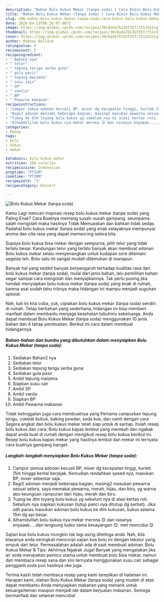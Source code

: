 ```yaml
---
description: "Bahan Bolu Kukus Mekar (tanpa soda) | Cara Bikin Bolu Kukus Mekar (tanpa soda) Yang Lezat"
title: "Bahan Bolu Kukus Mekar (tanpa soda) | Cara Bikin Bolu Kukus Mekar (tanpa soda) Yang Lezat"
slug: 200-bahan-bolu-kukus-mekar-tanpa-soda-cara-bikin-bolu-kukus-mekar-tanpa-soda-yang-lezat
date: 2020-04-23T06:26:07.067Z
image: https://img-global.cpcdn.com/recipes/30c8ada7b13bf35f/751x532cq70/bolu-kukus-mekar-tanpa-soda-foto-resep-utama.jpg
thumbnail: https://img-global.cpcdn.com/recipes/30c8ada7b13bf35f/751x532cq70/bolu-kukus-mekar-tanpa-soda-foto-resep-utama.jpg
cover: https://img-global.cpcdn.com/recipes/30c8ada7b13bf35f/751x532cq70/bolu-kukus-mekar-tanpa-soda-foto-resep-utama.jpg
author: Rodney Ballard
ratingvalue: 4
reviewcount: 5
recipeingredient:
- " Bahan2 nya"
- " telor"
- " tepung terigu serba guna"
- " gula pasir"
- " tepung maizena"
- " susu cair"
- " SP"
- " vanila"
- " BP"
- " Pewarna makanan"
recipeinstructions:
- "Campur semua adonan kecuali BP, mixer dg kecepatan tinggi, kurleb 15m hingga kental berjejak. Kemudian rendahkan speed nya, masukan BP, mixer sebentar saja."
- "Bagi2 adonan menjadi beberapa bagian, masing2 masukan pewarna sesuai selera, saya memakai pewarna, merah, hijau, dan biru, yg warna abu keunguan campuran dari hijau, merah dan biru."
- "Tuang ke dlm loyang bolu kukus yg sebelum nya di alasi kertas roti. Sebelum nya siapkan kukusan (tutup panci nya ditutup dg serbet). Jika sdh panas masukan adonan bolu kukus ke dlm kukusan, kukus selama 15m dg api besar."
- "Alhamdulilah bolu kukus nya mekar merona 😊 dan rasanya enyaaak.....dan langsung ludes sama kesayangan 😊. met mencoba 😊"
categories:
- Resep
tags:
- bolu
- kukus
- mekar

katakunci: bolu kukus mekar 
nutrition: 184 calories
recipecuisine: Indonesian
preptime: "PT32M"
cooktime: "PT38M"
recipeyield: "1"
recipecategory: Dessert

---
```



![Bolu Kukus Mekar (tanpa soda)](https://img-global.cpcdn.com/recipes/30c8ada7b13bf35f/751x532cq70/bolu-kukus-mekar-tanpa-soda-foto-resep-utama.jpg)

Kamu Lagi mencari inspirasi resep bolu kukus mekar (tanpa soda) yang Paling Enak? Cara Buatnya memang susah-susah gampang. seumpama salah mengolah maka hasilnya Tidak Memuaskan dan bahkan tidak sedap. Padahal bolu kukus mekar (tanpa soda) yang enak selayaknya mempunyai aroma dan cita rasa yang dapat memancing selera kita.

Supaya bolu kukus bisa mekar dengan sempurna, pilih telur yang tidak terlalu besar. Kandungan telur yang terlalu banyak akan membuat adonan Bolu kukus mekar selalu menyenangkan untuk kudapan sore ditemani segelas teh. Bolu satu ini sangat mudah ditemukan di manapun.

Banyak hal yang sedikit banyak berpengaruh terhadap kualitas rasa dari bolu kukus mekar (tanpa soda), mulai dari jenis bahan, lalu pemilihan bahan segar sampai cara mengolah dan menyajikannya. Tak perlu pusing jika hendak menyiapkan bolu kukus mekar (tanpa soda) yang enak di rumah, karena asal sudah tahu triknya maka hidangan ini mampu menjadi suguhan spesial.


Nah, kali ini kita coba, yuk, ciptakan bolu kukus mekar (tanpa soda) sendiri di rumah. Tetap berbahan yang sederhana, hidangan ini bisa memberi manfaat dalam membantu menjaga kesehatan tubuhmu sekeluarga. Anda dapat membuat Bolu Kukus Mekar (tanpa soda) menggunakan 10 jenis bahan dan 4 tahap pembuatan. Berikut ini cara dalam membuat hidangannya.

<!--inarticleads1-->

##### Bahan-bahan dan bumbu yang dibutuhkan dalam menyiapkan Bolu Kukus Mekar (tanpa soda):

1. Sediakan  Bahan2 nya
1. Sediakan  telor
1. Sediakan  tepung terigu serba guna
1. Sediakan  gula pasir
1. Ambil  tepung maizena
1. Siapkan  susu cair
1. Ambil  SP
1. Ambil  vanila
1. Siapkan  BP
1. Ambil  Pewarna makanan


Tidak ketinggalan juga cara membuatnya yang Pertama campurkan tepung terigu, cokelat bubuk, baking powder, soda kue, dan vanili dengan cara Segera angkat dan bolu kukus mekar telah siap untuk di santap. Itulah resep bolu kukus dan cara. Bolu kukus kapas lembut yang merekah dan ngakak dapat anda buat di rumah dengan mengikuti resep bolu kukus berikut ini. Resep bolu kukus kapas mekar yang hasilnya lembut dan mekar ini ternyata cara buatnya gampang banget. 

<!--inarticleads2-->

##### Langkah-langkah menyiapkan Bolu Kukus Mekar (tanpa soda):

1. Campur semua adonan kecuali BP, mixer dg kecepatan tinggi, kurleb 15m hingga kental berjejak. Kemudian rendahkan speed nya, masukan BP, mixer sebentar saja.
1. Bagi2 adonan menjadi beberapa bagian, masing2 masukan pewarna sesuai selera, saya memakai pewarna, merah, hijau, dan biru, yg warna abu keunguan campuran dari hijau, merah dan biru.
1. Tuang ke dlm loyang bolu kukus yg sebelum nya di alasi kertas roti. Sebelum nya siapkan kukusan (tutup panci nya ditutup dg serbet). Jika sdh panas masukan adonan bolu kukus ke dlm kukusan, kukus selama 15m dg api besar.
1. Alhamdulilah bolu kukus nya mekar merona 😊 dan rasanya enyaaak.....dan langsung ludes sama kesayangan 😊. met mencoba 😊


Sajian kue bolu kukus mungkin tak lagi asing ditelinga anda. Nah, bila biasanya anda seringkali mencicipi sajian kue bolu ini dengan tekstur yang empuk dari telur. Permasalahan adalah ada di saat membuat adonan. Bolu Kukus Mekar &amp; Tips: Akhirnya Ngakak Juga! Banyak yang mengatakan jika air soda merupakan pemicu utama untuk membuat bolu bisa mekar, namun dari membaca resep sana dan sini ternyata menggunakan susu cair sebagai pengganti soda pun hasilnya oke juga. 

Terima kasih telah membaca resep yang kami tampilkan di halaman ini. Harapan kami, olahan Bolu Kukus Mekar (tanpa soda) yang mudah di atas dapat membantu Anda menyiapkan makanan yang menarik untuk keluarga/teman maupun menjadi ide dalam berjualan makanan. Semoga bermanfaat dan selamat mencoba!
